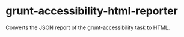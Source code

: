 # grunt-accessibility-html-reporter
Converts the JSON report of the grunt-accessibility task to HTML.
